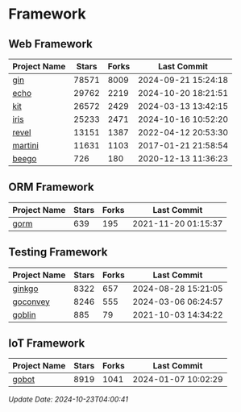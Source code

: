 # Framework

## Web Framework
| Project Name | Stars | Forks | Last Commit |
| ------------ | ----- | ----- | ----------- |
| [gin](https://github.com/gin-gonic/gin) | 78571 | 8009 | 2024-09-21 15:24:18 |
| [echo](https://github.com/labstack/echo) | 29762 | 2219 | 2024-10-20 18:21:51 |
| [kit](https://github.com/go-kit/kit) | 26572 | 2429 | 2024-03-13 13:42:15 |
| [iris](https://github.com/kataras/iris) | 25233 | 2471 | 2024-10-16 10:52:20 |
| [revel](https://github.com/revel/revel) | 13151 | 1387 | 2022-04-12 20:53:30 |
| [martini](https://github.com/go-martini/martini) | 11631 | 1103 | 2017-01-21 21:58:54 |
| [beego](https://github.com/astaxie/beego) | 726 | 180 | 2020-12-13 11:36:23 |

## ORM Framework
| Project Name | Stars | Forks | Last Commit |
| ------------ | ----- | ----- | ----------- |
| [gorm](https://github.com/jinzhu/gorm) | 639 | 195 | 2021-11-20 01:15:37 |

## Testing Framework
| Project Name | Stars | Forks | Last Commit |
| ------------ | ----- | ----- | ----------- |
| [ginkgo](https://github.com/onsi/ginkgo) | 8322 | 657 | 2024-08-28 15:21:05 |
| [goconvey](https://github.com/smartystreets/goconvey) | 8246 | 555 | 2024-03-06 06:24:57 |
| [goblin](https://github.com/franela/goblin) | 885 | 79 | 2021-10-03 14:34:22 |

## IoT Framework
| Project Name | Stars | Forks | Last Commit |
| ------------ | ----- | ----- | ----------- |
| [gobot](https://github.com/hybridgroup/gobot) | 8919 | 1041 | 2024-01-07 10:02:29 |

*Update Date: 2024-10-23T04:00:41*